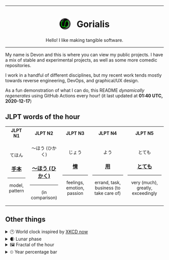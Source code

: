 ***

<h1 align="center">
<sub>
    <img src="readme/resources/avatar.png" height="36">
</sub>
&nbsp;
Gorialis
</h1>
<p align="center">
Hello! I like making tangible software.
</p>

***

My name is Devon and this is where you can view my public projects. I have a mix of stable and experimental projects, as well as some more comedic repositories.

I work in a handful of different disciplines, but my recent work tends mostly towards reverse engineering, DevOps, and graphical/UX design.

As a fun demonstration of what I can do, this README *dynamically regenerates* using GitHub Actions every hour! (it last updated at **01:40 UTC, 2020-12-17**)

<h2>JLPT words of the hour</h2>
<table>
    <tr>
        <th>JLPT N1</th>
        <th>JLPT N2</th>
        <th>JLPT N3</th>
        <th>JLPT N4</th>
        <th>JLPT N5</th>
    </tr>
    <tr>
        <td>
            <p align="center">てほん</p>
            <h3 align="center"><b><a href="https://jisho.org/search/%E6%89%8B%E6%9C%AC">手本</a></b></h3>
            <hr>
            <p align="center">model,<wbr> pattern</p>
        </td>
        <td>
            <p align="center">～ほう (ひかく)</p>
            <h3 align="center"><b><a href="https://jisho.org/search/%EF%BD%9E%E3%81%BB%E3%81%86%20%28%E3%81%B2%E3%81%8B%E3%81%8F%29">～ほう (ひかく)</a></b></h3>
            <hr>
            <p align="center">(in comparison)</p>
        </td>
        <td>
            <p align="center">じょう</p>
            <h3 align="center"><b><a href="https://jisho.org/search/%E6%83%85">情</a></b></h3>
            <hr>
            <p align="center">feelings,<wbr> emotion,<wbr> passion</p>
        </td>
        <td>
            <p align="center">よう</p>
            <h3 align="center"><b><a href="https://jisho.org/search/%E7%94%A8">用</a></b></h3>
            <hr>
            <p align="center">errand,<wbr> task,<wbr> business (to take care of)</p>
        </td>
        <td>
            <p align="center">とても</p>
            <h3 align="center"><b><a href="https://jisho.org/search/%E3%81%A8%E3%81%A6%E3%82%82">とても</a></b></h3>
            <hr>
            <p align="center">very (much),<wbr> greatly,<wbr> exceedingly</p>
        </td>
    </tr>
</table>

<h2>Other things</h2>
<details>
<summary>🕐  World clock inspired by <a href="https://xkcd.com/now">XKCD now</a></summary>

> <img src="generated/now.png" width="512">

</details>
<details>
<summary>🌒 Lunar phase</summary>

The moon is approximately 10.14% through its phase (Waxing Crescent).

</details>
<details>
<summary>&#x1f5bc; Fractal of the hour</summary>

> <img src="generated/fractal.png" width="512">

</details>
<details>
<summary>&#x23f2; Year percentage bar</summary>
<pre><code>2020 [███████████████████▁] 95.92%</code></pre>
</details>
